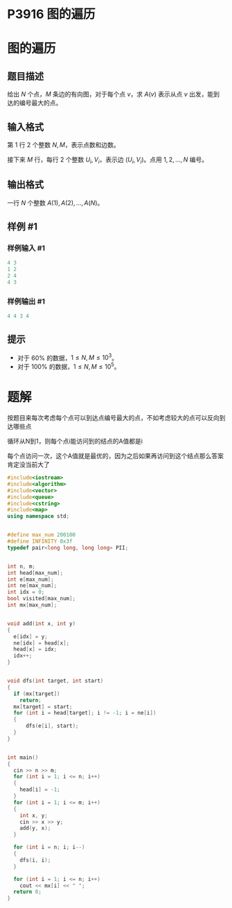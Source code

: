 # P3916 图的遍历

# 图的遍历

## 题目描述

给出 $N$ 个点，$M$ 条边的有向图，对于每个点 $v$，求 $A(v)$ 表示从点 $v$ 出发，能到达的编号最大的点。

## 输入格式

第 $1$ 行 $2$ 个整数 $N,M$，表示点数和边数。

接下来 $M$ 行，每行 $2$ 个整数 $U_i,V_i$，表示边 $(U_i,V_i)$。点用 $1,2,\dots,N$ 编号。

## 输出格式

一行 $N$ 个整数 $A(1),A(2),\dots,A(N)$。

## 样例 #1

### 样例输入 #1

```c++
4 3
1 2
2 4
4 3
```

### 样例输出 #1

```c++
4 4 3 4
```

## 提示

- 对于 $60\%$ 的数据，$1 \leq N,M \leq 10^3$。
- 对于 $100\%$ 的数据，$1 \leq N,M \leq 10^5$。

# 题解

按题目来每次考虑每个点可以到达点编号最大的点，不如考虑较大的点可以反向到达哪些点

循环从N到1，则每个点i能访问到的结点的A值都是i

每个点访问一次，这个A值就是最优的，因为之后如果再访问到这个结点那么答案肯定没当前大了

```c++
#include<iostream>
#include<algorithm>
#include<vector>
#include<queue>
#include<cstring>
#include<map>
using namespace std;


#define max_num 200100
#define INFINITY 0x3f   
typedef pair<long long, long long> PII;


int n, m;
int head[max_num];
int e[max_num];
int ne[max_num];
int idx = 0;
bool visited[max_num];
int mx[max_num];


void add(int x, int y)
{
  e[idx] = y;
  ne[idx] = head[x];
  head[x] = idx;
  idx++;
}


void dfs(int target, int start)
{
  if (mx[target])
    return;
  mx[target] = start;
  for (int i = head[target]; i != -1; i = ne[i])
  {
      dfs(e[i], start);
  }
}


int main()
{
  cin >> n >> m;
  for (int i = 1; i <= n; i++)
  {
    head[i] = -1;
  }
  for (int i = 1; i <= m; i++)
  {
    int x, y;
    cin >> x >> y;
    add(y, x);
  }

  for (int i = n; i; i--)
  {
    dfs(i, i);
  }

  for (int i = 1; i <= n; i++)
    cout << mx[i] << " ";
  return 0;
}
```
